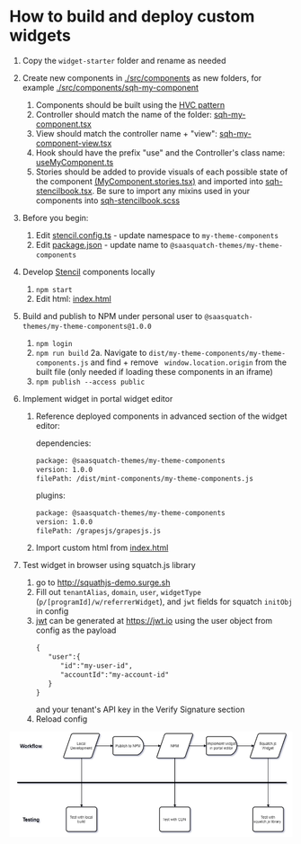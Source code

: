 # How to build and deploy custom widgets

1. Copy the `widget-starter` folder and rename as needed
2. Create new components in [./src/components](./src/components) as new folders, for example [./src/components/sqh-my-component](./src/components/sqh-my-component)

   1. Components should be built using the [HVC pattern](https://gist.github.com/loganvolkers/3402321237d3e363a3010843c793a0bc)
   2. Controller should match the name of the folder: [sqh-my-component.tsx](./src/components/sqh-my-component/sqh-my-component.tsx)
   3. View should match the controller name + "view": [sqh-my-component-view.tsx](./src/components/sqh-my-component/sqh-my-component-view.tsx)
   4. Hook should have the prefix "use" and the Controller's class name: [useMyComponent.ts](./src/components/sqh-my-component/useMyComponent.ts)
   5. Stories should be added to provide visuals of each possible state of the component [(MyComponent.stories.tsx)](./src/stories/MyComponent.stories.tsx) and imported into [sqh-stencilbook.tsx](./src/components/sqh-stencilbook/sqh-stencilbook.tsx).
      Be sure to import any mixins used in your components into [sqh-stencilbook.scss](./src/components/sqh-stencilbook/sqh-stencilbook.scss)

3. Before you begin:

   1. Edit [stencil.config.ts](./stencil.config.ts) - update namespace to `my-theme-components`
   2. Edit [package.json](./package.json) - update name to `@saasquatch-themes/my-theme-components`

4. Develop [Stencil](https://stenciljs.com/docs/getting-started) components locally

   1. `npm start`
   2. Edit html: [index.html](./src/index.html)

5. Build and publish to NPM under personal user to `@saasquatch-themes/my-theme-components@1.0.0`
   1. `npm login`
   2. `npm run build`
      2a. Navigate to `dist/my-theme-components/my-theme-components.js` and find + remove ` window.location.origin` from the built file (only needed if loading these components in an iframe)
   3. `npm publish --access public`
6. Implement widget in portal widget editor

   1. Reference deployed components in advanced section of the widget editor:

      dependencies:

      ```
      package: @saasquatch-themes/my-theme-components
      version: 1.0.0
      filePath: /dist/mint-components/my-theme-components.js
      ```

      plugins:

      ```
      package: @saasquatch-themes/my-theme-components
      version: 1.0.0
      filePath: /grapesjs/grapesjs.js
      ```

   2. Import custom html from [index.html](./src/index.html)

7. Test widget in browser using squatch.js library
   1. go to http://squathjs-demo.surge.sh
   2. Fill out `tenantAlias`, `domain`, `user`, `widgetType` (`p/[programId]/w/referrerWidget`), and `jwt` fields for squatch `initObj` in config
   3. [jwt](https://docs.saasquatch.com/topics/json-web-tokens) can be generated at https://jwt.io using the user object from config as the payload
      ```
      {
         "user":{
            "id":"my-user-id",
            "accountId":"my-account-id"
         }
      }
      ```
      and your tenant's API key in the Verify Signature section
   4. Reload config

![flowchart](workflow_testing_flowchart.png)
